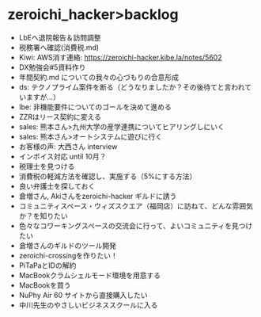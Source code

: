 # zeroichi_hacker>backlog
- LbEへ退院報告＆訪問調整
- 税務署へ確認(消費税.md)
- Kiwi: AWS消す連絡: https://zeroichi-hacker.kibe.la/notes/5602
- DX勉強会#5資料作り
- 年間契約.md についての我々の心づもりの合意形成
- ds: テクノプライム案件を断る（どうなりましたか？その後待てと言われていますが...）
- lbe: 非機能要件についてのゴールを決めて進める
- ZZRはリース契約に変える
- sales: 熊本さん>九州大学の産学連携についてヒアリングしにいく
- sales: 熊本さん>オートシステムに遊びに行く
- お客様の声: 大西さん interview
- インボイス対応 until 10月？
- 税理士を見つける
- 消費税の軽減方法を確認し、実施する（5%にする方法）
- 良い弁護士を探しておく
- 倉増さん, Akiさんをzeroichi-hacker ギルドに誘う
- コミュニティスペース・ウィズスクエア（福岡店）に訪ねて、どんな雰囲気か？を知りたい
- 色々なコワーキングスペースの交流会に行って、よいコミュニティを見つけたい
- 倉増さんのギルドのツール開発
- zeroichi-crossingを作りたい！
- PiTaPaとIDの解約
- MacBookクラムシェルモード環境を用意する
- MacBookを買う
- NuPhy Air 60 サイトから直接購入したい
- 中川先生のやさしいビジネススクールに入る
